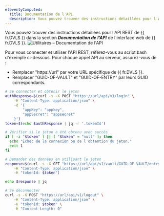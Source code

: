 ```yaml
---
eleventyComputed:
  title: Documentation de l'API
  description: Vous pouvez trouver des instructions détaillées pour l'API REST de {{ fr.DVLS }} dans la section de documentation de l'API de l'interface web de {{ fr.DVLS }}.
---
```

Vous pouvez trouver des instructions détaillées pour l'API REST de {{ fr.DVLS }} dans la section ***Documentation de l'API*** de l'interface web de {{ fr.DVLS }}.
![Utilitaires – Documentation de l'API](https://cdnweb.devolutions.net/docs/DVLS2036_2024_2.png)

Pour vous connecter et utiliser l'API REST, référez-vous au script bash d'exemple ci-dessous. Pour chaque appel API au serveur, assurez-vous de :
* Remplacer "https://url" par votre URL spécifique de {{ fr.DVLS }}.
* Remplacer "GUID-OF-VAULT" et "GUID-OF-ENTRY" par leurs GUID correspondants.

```bash
# Se connecter et obtenir le jeton
authResponse=$(curl -s -X POST "https://url/api/v1/login" \
    -H "Content-Type: application/json" \
    -d '{
        "appKey": "appkey",
        "appSecret": "appsecret"
    }')
token=$(echo $authResponse | jq -r '.tokenId')

# Vérifier si le jeton a été obtenu avec succès
if [ -z "$token" ] || [ "$token" = "null" ]; then
  echo "Échec de la connexion ou de l'obtention du jeton."
  exit 1
fi

# Demander des données en utilisant le jeton
response=$(curl -s -X GET "https://url/api/v1/vault/GUID-OF-VAULT/entry/GUID-OF-ENTRY" \
    -H "Content-Type: application/json" \
    -H "tokenId: $token")

echo $response | jq

# Se déconnecter
curl -s -X POST "https://url/api/v1/logout" \
    -H "Content-Type: application/json" \
    -H "tokenId: $token" \
    -H "Content-Length: 0"
```